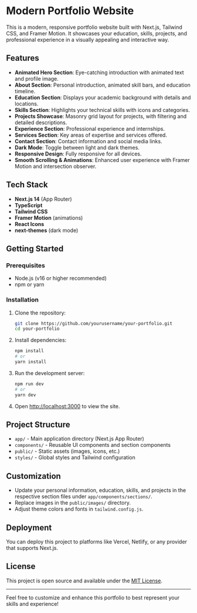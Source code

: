# Modern Portfolio Website

This is a modern, responsive portfolio website built with Next.js, Tailwind CSS, and Framer Motion. It showcases your education, skills, projects, and professional experience in a visually appealing and interactive way.

## Features
- **Animated Hero Section**: Eye-catching introduction with animated text and profile image.
- **About Section**: Personal introduction, animated skill bars, and education timeline.
- **Education Section**: Displays your academic background with details and locations.
- **Skills Section**: Highlights your technical skills with icons and categories.
- **Projects Showcase**: Masonry grid layout for projects, with filtering and detailed descriptions.
- **Experience Section**: Professional experience and internships.
- **Services Section**: Key areas of expertise and services offered.
- **Contact Section**: Contact information and social media links.
- **Dark Mode**: Toggle between light and dark themes.
- **Responsive Design**: Fully responsive for all devices.
- **Smooth Scrolling & Animations**: Enhanced user experience with Framer Motion and intersection observer.

## Tech Stack
- **Next.js 14** (App Router)
- **TypeScript**
- **Tailwind CSS**
- **Framer Motion** (animations)
- **React Icons**
- **next-themes** (dark mode)

## Getting Started

### Prerequisites
- Node.js (v16 or higher recommended)
- npm or yarn

### Installation
1. Clone the repository:
   ```bash
   git clone https://github.com/yourusername/your-portfolio.git
   cd your-portfolio
   ```
2. Install dependencies:
   ```bash
   npm install
   # or
   yarn install
   ```
3. Run the development server:
   ```bash
   npm run dev
   # or
   yarn dev
   ```
4. Open [http://localhost:3000](http://localhost:3000) to view the site.

## Project Structure
- `app/` - Main application directory (Next.js App Router)
- `components/` - Reusable UI components and section components
- `public/` - Static assets (images, icons, etc.)
- `styles/` - Global styles and Tailwind configuration

## Customization
- Update your personal information, education, skills, and projects in the respective section files under `app/components/sections/`.
- Replace images in the `public/images/` directory.
- Adjust theme colors and fonts in `tailwind.config.js`.

## Deployment
You can deploy this project to platforms like Vercel, Netlify, or any provider that supports Next.js.

## License
This project is open source and available under the [MIT License](LICENSE).

---

Feel free to customize and enhance this portfolio to best represent your skills and experience! 